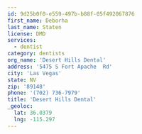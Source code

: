 ```yaml
---
id: 9d25b0f0-e559-497b-b88f-05f492067876
first_name: Deborha
last_name: Staten
license: DMD
services:
  - dentist
category: dentists
org_name: 'Desert Hills Dental'
address: '5475 S Fort Apache  Rd'
city: 'Las Vegas'
state: NV
zip: '89148'
phone: '(702) 736-7979'
title: 'Desert Hills Dental'
_geoloc:
  lat: 36.0379
  lng: -115.297
---
```

